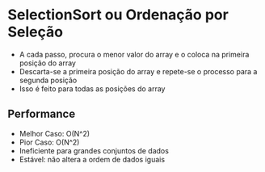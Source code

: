 # SelectionSort ou Ordenação por Seleção
- A cada passo, procura o menor valor do array e
o coloca na primeira posição do array
- Descarta-se a primeira posição do array e
repete-se o processo para a segunda posição
- Isso é feito para todas as posições do array

## Performance
- Melhor Caso: O(N^2)
- Pior Caso: O(N^2)
- Ineficiente para grandes conjuntos de dados
- Estável: não altera a ordem de dados iguais